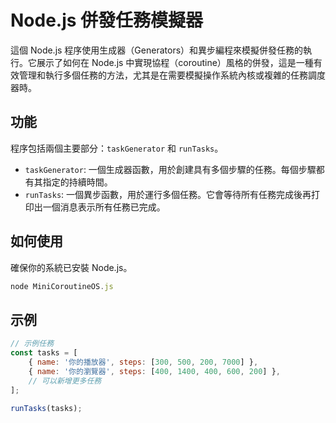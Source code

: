 # Node.js 併發任務模擬器

這個 Node.js 程序使用生成器（Generators）和異步編程來模擬併發任務的執行。它展示了如何在 Node.js 中實現協程（coroutine）風格的併發，這是一種有效管理和執行多個任務的方法，尤其是在需要模擬操作系統內核或複雜的任務調度器時。

## 功能

程序包括兩個主要部分：`taskGenerator` 和 `runTasks`。

- `taskGenerator`: 一個生成器函數，用於創建具有多個步驟的任務。每個步驟都有其指定的持續時間。
- `runTasks`: 一個異步函數，用於運行多個任務。它會等待所有任務完成後再打印出一個消息表示所有任務已完成。

## 如何使用

確保你的系統已安裝 Node.js。
```javascript
node MiniCoroutineOS.js
```

## 示例

```javascript
// 示例任務
const tasks = [
    { name: '你的播放器', steps: [300, 500, 200, 7000] },
    { name: '你的瀏覽器', steps: [400, 1400, 400, 600, 200] },
    // 可以新增更多任務
];

runTasks(tasks);
```
